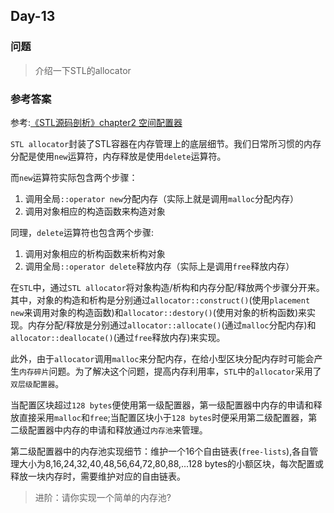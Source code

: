 ## Day-13

### 问题

> 介绍一下STL的allocator

### 参考答案

参考:[《STL源码剖析》chapter2 空间配置器](https://blog.csdn.net/qq_39621037/article/details/113619204)

`STL allocator`封装了STL容器在内存管理上的底层细节。我们日常所习惯的内存分配是使用`new`运算符，内存释放是使用`delete`运算符。

而`new`运算符实际包含两个步骤：

1. 调用全局`::operator new`分配内存（实际上就是调用`malloc`分配内存）
2. 调用对象相应的构造函数来构造对象

同理，`delete`运算符也包含两个步骤:

1. 调用对象相应的析构函数来析构对象
2. 调用全局`::operator delete`释放内存（实际上是调用`free`释放内存）

在`STL`中，通过`STL allocator`将对象构造/析构和内存分配/释放两个步骤分开来。其中，对象的构造和析构是分别通过`allocator::construct()`(使用`placement new`来调用对象的构造函数)和`allocator::destory()`(使用对象的析构函数)来实现。内存分配/释放是分别通过`allocator::allocate()`(通过`malloc`分配内存)和`allocator::deallocate()`(通过`free`释放内存)来实现。

此外，由于`allocator`调用`malloc`来分配内存，在给小型区块分配内存时可能会产生`内存碎片`问题。为了解决这个问题，提高内存利用率，`STL`中的`allocator`采用了`双层级配置器`。

当配置区块超过`128 bytes`便使用第一级配置器，第一级配置器中内存的申请和释放直接采用`malloc`和`free`;当配置区块小于`128 bytes`时便采用第二级配置器，第二级配置器中内存的申请和释放通过`内存池`来管理。

第二级配置器中的内存池实现细节：维护一个16个自由链表(`free-lists`),各自管理大小为8,16,24,32,40,48,56,64,72,80,88,...128 bytes的小额区块，每次配置或释放一块内存时，需要维护对应的自由链表。

> 进阶：请你实现一个简单的内存池?